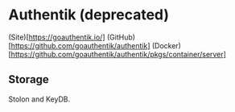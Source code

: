# Authentik (deprecated)

(Site)[https://goauthentik.io/]
(GitHub)[https://github.com/goauthentik/authentik]
(Docker)[https://github.com/goauthentik/authentik/pkgs/container/server]

## Storage

Stolon and KeyDB.